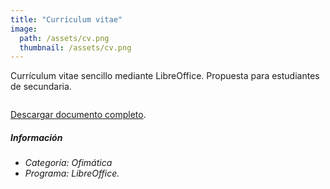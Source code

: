 ```yaml
---
title: "Currículum vitae"
image: 
  path: /assets/cv.png
  thumbnail: /assets/cv.png
---
```


Currículum vitae sencillo mediante LibreOffice. Propuesta para estudiantes de secundaria.

<figure class="align-center">
  <a href="#"><img src="{{ site.url }}{{ site.baseurl }}/assets/ragnar.png" alt=""></a>
  <figcaption> </figcaption>
</figure>

[Descargar documento completo](https://github.com/amirandamiqueiro/amirandamiqueiro.github.io/tree/master/assets/ragnarcv.pdf "Hoja de personaje").


##### _Información_
- _Categoría: Ofimática_
- _Programa: LibreOffice._
